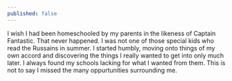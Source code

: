 ```yaml
---
published: false
---
```

I wish I had been homeschooled by my parents in the likeness of Captain Fantastic. That never happened. I was not one of those special kids who read the Russains in summer. I started humbly, moving onto things of my own accord and discovering the things I really wanted to get into only much later. I always found my schools lacking for what I wanted from them. This is not to say I missed the many oppurtunities surrounding me. 
